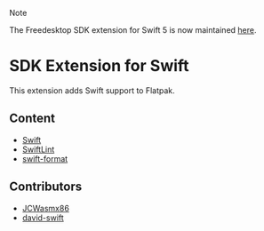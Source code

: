 > [!NOTE]
> The Freedesktop SDK extension for Swift 5 is now maintained [here](https://github.com/flathub/org.freedesktop.Sdk.Extension.swift5).

# SDK Extension for Swift

This extension adds Swift support to Flatpak.

## Content

- [Swift](https://swift.org)
- [SwiftLint](https://realm.github.io/SwiftLint/)
- [swift-format](https://github.com/apple/swift-format)

## Contributors

- [JCWasmx86](https://github.com/JCWasmx86/)
- [david-swift](https://github.com/david-swift/)
